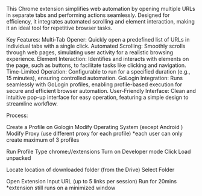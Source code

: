 This Chrome extension simplifies web automation by opening multiple URLs in separate tabs and performing actions seamlessly. Designed for efficiency, it integrates automated scrolling and element interaction, making it an ideal tool for repetitive browser tasks.

Key Features:
Multi-Tab Opener: Quickly open a predefined list of URLs in individual tabs with a single click.
Automated Scrolling: Smoothly scrolls through web pages, simulating user activity for a realistic browsing experience.
Element Interaction: Identifies and interacts with elements on the page, such as buttons, to facilitate tasks like clicking and navigation.
Time-Limited Operation: Configurable to run for a specified duration (e.g., 15 minutes), ensuring controlled automation.
GoLogin Integration: Runs seamlessly with GoLogin profiles, enabling profile-based execution for secure and efficient browser automation.
User-Friendly Interface: Clean and intuitive pop-up interface for easy operation, featuring a simple design to streamline workflow.


Process:

Create a Profile on Gologin
Modify Operating System (except Android )
Modify Proxy (use different proxy for each profile)
*each user can only create maximum of 3 profiles

Run Profile
Type chrome://extensions
Turn on Developer mode
Click Load unpacked

Locate location of downloaded folder (from the Drive)
Select Folder

Open Extension 
Input URL (up to 5 links per session)
Run for 20mins 
*extension still runs on a minimized window
